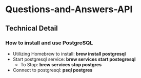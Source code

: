 # Questions-and-Answers-API


## Technical Detail

### How to install and use PostgreSQL
* Utilizing Homebrew to install: <b>brew install postgresql</b>
* Start postgresql service: <b>brew services start postegresql</b>
  * To Stop: <b>brew services stop postgres</b>
* Connect to postgresql: <b>psql postgres</b>